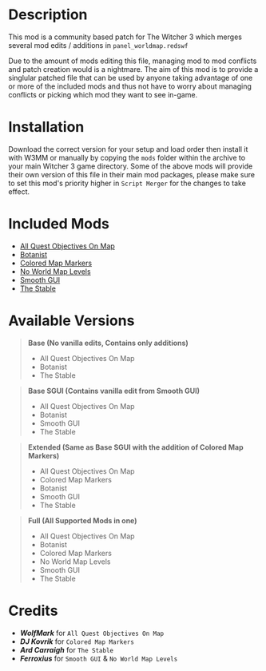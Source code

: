 # Description
This mod is a community based patch for The Witcher 3 which merges several mod edits / additions in `panel_worldmap.redswf`

Due to the amount of mods editing this file, managing mod to mod conflicts and patch creation would is a nightmare. The aim of this mod is to provide a singlular patched file that can be used by anyone taking advantage of one or more of the included mods and thus not have to worry about managing conflicts or picking which mod they want to see in-game.  

# Installation
Download the correct version for your setup and load order then install it with W3MM or manually by copying the `mods` folder within the archive to your main Witcher 3 game directory.
Some of the above mods will provide their own version of this file in their main mod packages, please make sure to set this mod's priority higher in `Script Merger` for the changes to take effect.

# Included Mods
- [All Quest Objectives On Map](https://www.nexusmods.com/witcher3/mods/943)
- [Botanist](https://github.com/Faen668/Botanist/releases)
- [Colored Map Markers](https://www.nexusmods.com/witcher3/mods/938)
- [No World Map Levels](https://www.nexusmods.com/witcher3/mods/7921)
- [Smooth GUI](https://www.nexusmods.com/witcher3/mods/7730)
- [The Stable](https://www.nexusmods.com/witcher3/mods/6132)

# Available Versions
  >**Base (No vanilla edits, Contains only additions)**
  > - All Quest Objectives On Map
  > - Botanist
  > - The Stable
  
  >**Base SGUI (Contains vanilla edit from Smooth GUI)**
  > - All Quest Objectives On Map
  > - Botanist
  > - Smooth GUI
  > - The Stable
  
  >**Extended (Same as Base SGUI with the addition of Colored Map Markers)**
  > - All Quest Objectives On Map
  > - Colored Map Markers
  > - Botanist
  > - Smooth GUI
  > - The Stable

  >**Full (All Supported Mods in one)**
  > - All Quest Objectives On Map
  > - Botanist
  > - Colored Map Markers
  > - No World Map Levels
  > - Smooth GUI
  > - The Stable

# Credits
- **_WolfMark_** for `All Quest Objectives On Map`
- **_DJ Kovrik_** for `Colored Map Markers`
- **_Ard Carraigh_** for `The Stable`
- **_Ferroxius_** for `Smooth GUI` & `No World Map Levels`
